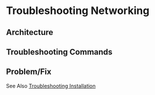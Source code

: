 # Troubleshooting Networking

## Architecture

## Troubleshooting Commands

## Problem/Fix
See Also [Troubleshooting Installation](150-troubleshooting_installation.md)
